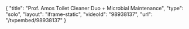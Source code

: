{
    "title": "Prof. Amos Toilet Cleaner Duo + Microbial Maintenance",
    "type": "solo",
    "layout": "iframe-static",
    "videoId": "98938137",
    "url": "\/tvpembed\/98938137"
}